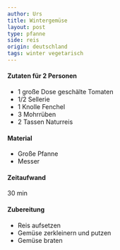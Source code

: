 ```yaml
---
author: Urs
title: Wintergemüse
layout: post
type: pfanne
side: reis
origin: deutschland
tags: winter vegetarisch
---
```

#### Zutaten für 2 Personen
 * 1 große Dose geschälte Tomaten
 * 1/2 Sellerie
 * 1 Knolle Fenchel
 * 3 Mohrrüben
 * 2 Tassen Naturreis

#### Material
 * Große Pfanne
 * Messer

#### Zeitaufwand
 30 min

#### Zubereitung
 * Reis aufsetzen
 * Gemüse zerkleinern und putzen
 * Gemüse braten
